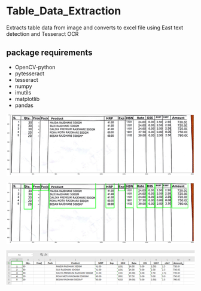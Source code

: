 # Table_Data_Extraction
Extracts table data from image and converts to excel file using East text detection and Tesseract OCR

## package requirements
* OpenCV-python
* pytesseract
* tesseract
* numpy
* imutils
* matplotlib
* pandas

![sample_image](/Test_image/10.png)

![batches](/Test_image/batch10.png)

![excel](/Test_image/10_excel.png)

